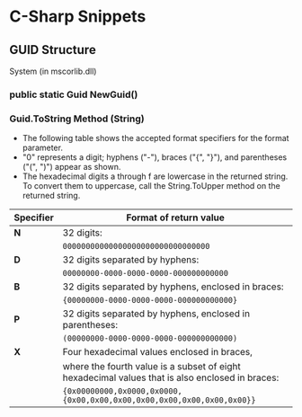 # C-Sharp Snippets

## GUID Structure
System (in mscorlib.dll)
### public static Guid NewGuid()
### Guid.ToString Method (String)
- The following table shows the accepted format specifiers for the format parameter.
- "0" represents a digit; hyphens ("-"), braces ("{", "}"), and parentheses ("(", ")") appear as shown.
- The hexadecimal digits a through f are lowercase in the returned string. To convert them to uppercase, call the String.ToUpper method on the returned string.

| **Specifier** |                                   **Format of return value**                                    |
| ------------- | ----------------------------------------------------------------------------------------------- |
| **N**         | 32 digits:                                                                                      |
|               | `00000000000000000000000000000000`                                                                |
| **D**         | 32 digits separated by hyphens:                                                                 |
|               | `00000000-0000-0000-0000-000000000000`                                                            |
| **B**         | 32 digits separated by hyphens, enclosed in braces:                                             |
|               | `{00000000-0000-0000-0000-000000000000}`                                                          |
| **P**         | 32 digits separated by hyphens, enclosed in parentheses:                                        |
|               | `(00000000-0000-0000-0000-000000000000)`                                                          |
| **X**         | Four hexadecimal values enclosed in braces,                                                     |
|               | where the fourth value is a subset of eight hexadecimal values that is also enclosed in braces: |
|               | `{0x00000000,0x0000,0x0000,{0x00,0x00,0x00,0x00,0x00,0x00,0x00,0x00}}`                            |
